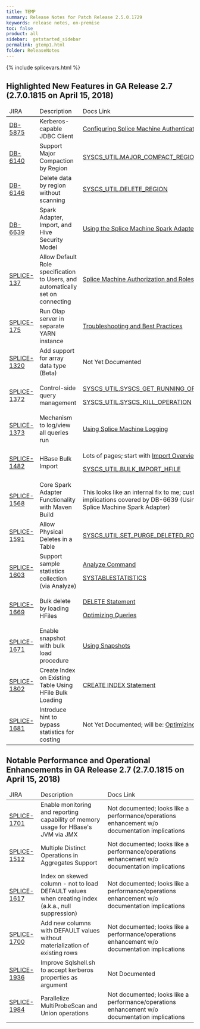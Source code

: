 ```yaml
---
title: TEMP
summary: Release Notes for Patch Release 2.5.0.1729
keywords: release notes, on-premise
toc: false
product: all
sidebar:  getstarted_sidebar
permalink: gtemp1.html
folder: ReleaseNotes
---
```

{% include splicevars.html %}
<section>
<div class="TopicContent" data-swiftype-index="true" markdown="1">

# Highlighted New Features in GA Release 2.7 (2.7.0.1815 on April 15, 2018)
<table>
<thead>
<tr>
    <td>JIRA</td>
    <td>Description</td>
    <td>Docs Link</td>
</tr>
</thead>
<tbody>
<tr>
    <td><a href="https://splice.atlassian.net/browse/DB-5875">DB-5875</a></td>
    <td>Kerberos-capable JDBC Client</td>
    <td><a href="https://doc.splicemachine.com/onprem_install_configureauth.html">Configuring Splice Machine Authentication</a></td>
</tr>
<tr>
    <td><a href="https://splice.atlassian.net/browse/DB-6140">DB-6140</a></td>
    <td>Support Major Compaction by Region</td>
    <td><a href="https://doc.splicemachine.com/sqlref_sysprocs_majorcompactregion.html">SYSCS_UTIL.MAJOR_COMPACT_REGION</a></td>
</tr>
<tr>
    <td><a href="https://splice.atlassian.net/browse/DB-6146">DB-6146</a></td>
    <td>Delete data by region without scanning</td>
    <td><a href="https://doc.splicemachine.com/sqlref_sysprocs_deleteregion.html">SYSCS_UTIL.DELETE_REGION</a></td>
</tr>
<tr>
    <td><a href="https://splice.atlassian.net/browse/DB-6639">DB-6639</a></td>
    <td>Spark Adapter, Import, and Hive Security Model</td>
    <td><a href="https://doc.splicemachine.com/developers_fundamentals_sparkadapter.html">Using the Splice Machine Spark Adapter</a></td>
</tr>
<tr>
    <td><a href="https://splice.atlassian.net/browse/SPLICE-137">SPLICE-137</a></td>
    <td>Allow Default Role specification to Users, and automatically set on connecting</td>
    <td><a href="https://doc.splicemachine.com/developers_fundamentals_auth.html">Splice Machine Authorization and Roles</a></td>
</tr>
<tr>
    <td><a href="https://splice.atlassian.net/browse/SPLICE-175">SPLICE-175</a></td>
    <td>Run Olap server in separate YARN instance</td>
    <td><a href="https://doc.splicemachine.com/onprem_info_troubleshoot.html">Troubleshooting and Best Practices</a></td>
</tr>
<tr>
    <td><a href="https://splice.atlassian.net/browse/SPLICE-1320">SPLICE-1320</a></td>
    <td>Add support for array data type (Beta)</td>
    <td>Not Yet Documented</td>
</tr>
<tr>
    <td><a href="https://splice.atlassian.net/browse/SPLICE-1372">SPLICE-1372</a></td>
    <td>Control-side query management</td>
    <td><p><a href="https://doc.splicemachine.com/sqlref_sysprocs_killoperation.html">SYSCS_UTIL.SYSCS_GET_RUNNING_OPERATIONS</a></p>
    <p><a href="https://doc.splicemachine.com/sqlref_sysprocs_getrunningops.html">SYSCS_UTIL.SYSCS_KILL_OPERATION</a></p></td>
</tr>
<tr>
    <td><a href="https://splice.atlassian.net/browse/SPLICE-1373">SPLICE-1373</a></td>
    <td>Mechanism to log/view all queries run</td>
    <td><a href="https://doc.splicemachine.com/developers_tuning_logging.html">Using Splice Machine Logging</a></td>
</tr>
<tr>
    <td><a href="https://splice.atlassian.net/browse/SPLICE-1482">SPLICE-1482</a></td>
    <td>HBase Bulk Import</td>
    <td><p>Lots of pages; start with <a href="tutorials_ingest_importoverview.html">Import Overview</a>;</p>
        <p><a href="https://doc.splicemachine.com/sqlref_sysprocs_importhfile.html">SYSCS_UTIL.BULK_IMPORT_HFILE</a></p>
    </td>
</tr>
<tr>
    <td><a href="https://splice.atlassian.net/browse/SPLICE-1568">SPLICE-1568</a></td>
    <td>Core Spark Adapter Functionality with Maven Build</td>
    <td>This looks like an internal fix to me; customer implications covered by DB-6639 (Using the Splice Machine Spark Adapter)
</td>
</tr>
<tr>
    <td><a href="https://splice.atlassian.net/browse/SPLICE-1591">SPLICE-1591</a></td>
    <td>Allow Physical Deletes in a Table</td>
    <td><a href="https://doc.splicemachine.com/sqlref_sysprocs_purgedeletedrows.html">SYSCS_UTIL.SET_PURGE_DELETED_ROWS</a></td>
</tr>
<tr>
    <td><a href="https://splice.atlassian.net/browse/SPLICE-1603">SPLICE-1603</a></td>
    <td>Support sample statistics collection (via Analyze)</td>
    <td><p><a href="https://doc.splicemachine.com/cmdlineref_analyze.html">Analyze Command</a></p>
        <p><a href="https://doc.splicemachine.com/sqlref_systables_systablestats.html">SYSTABLESTATISTICS</a></p></td>
</tr>
<tr>
    <td><a href="https://splice.atlassian.net/browse/SPLICE-1669">SPLICE-1669</a></td>
    <td>Bulk delete by loading HFiles</td>
    <td><p><a href="https://doc.splicemachine.com/sqlref_statements_delete.html">DELETE Statement</a></p>
        <p><a href="https://doc.splicemachine.com/developers_tuning_queryoptimization.html">Optimizing Queries</a></p></td>
</tr>
<tr>
    <td><a href="https://splice.atlassian.net/browse/SPLICE-1671">SPLICE-1671</a></td>
    <td>Enable snapshot with bulk load procedure</td>
    <td><a href="https://doc.splicemachine.com/developers_tuning_snapshots.html">Using Snapshots</a></td>
</tr>
<tr>
    <td><a href="https://splice.atlassian.net/browse/SPLICE-1802">SPLICE-1802</a></td>
    <td>Create Index on Existing Table Using HFile Bulk Loading</td>
    <td><a href="https://doc.splicemachine.com/sqlref_statements_createindex.html">CREATE INDEX Statement</a></td>
</tr>
<tr>
    <td><a href="https://splice.atlassian.net/browse/SPLICE-1681">SPLICE-1681</a></td>
    <td>Introduce hint to bypass statistics for costing</td>
    <td>Not Yet Documented; will be: <a href="https://doc.splicemachine.com/developers_tuning_queryoptimization.html">Optimizing Queries</a></td>
</tr>
</tbody>
</table>


# Notable Performance and Operational Enhancements in GA Release 2.7 (2.7.0.1815 on April 15, 2018)
<table>
<thead>
<tr>
    <td>JIRA</td>
    <td>Description</td>
    <td>Docs Link</td>
</tr>
</thead>
<tbody>
<tr>
    <td><a href="https://splice.atlassian.net/browse/SPLICE-1701">SPLICE-1701</a></td>
    <td>Enable monitoring and reporting capability of memory usage for HBase's JVM via JMX</td>
    <td>Not documented; looks like a performance/operations enhancement w/o documentation implications</td>
</tr>
<tr>
    <td><a href="https://splice.atlassian.net/browse/SPLICE-1512">SPLICE-1512</a></td>
    <td>Multiple Distinct Operations in Aggregates Support</td>
    <td>Not documented; looks like a performance/operations enhancement w/o documentation implications</td>
</tr>
<tr>
    <td><a href="https://splice.atlassian.net/browse/SPLICE-1617">SPLICE-1617</a></td>
    <td>Index on skewed column - not to load DEFAULT values when creating index (a.k.a., null suppression)</td>
    <td>Not documented; looks like a performance/operations enhancement w/o documentation implications</td>
</tr>
<tr>
    <td><a href="https://splice.atlassian.net/browse/SPLICE-1700">SPLICE-1700</a></td>
    <td>Add new columns with DEFAULT values without materialization of existing rows</td>
    <td>Not documented; looks like a performance/operations enhancement w/o documentation implications</td>
</tr>
<tr>
    <td><a href="https://splice.atlassian.net/browse/SPLICE-1936">SPLICE-1936</a></td>
    <td>Improve Sqlshell.sh to accept kerberos properties as argument</td>
    <td>Not Documented</td>
</tr>
<tr>
    <td><a href="https://splice.atlassian.net/browse/SPLICE-1984">SPLICE-1984</a></td>
    <td>Parallelize MultiProbeScan and Union operations</td>
    <td>Not documented; looks like a performance/operations enhancement w/o documentation implications</td>
</tr>
</tbody>
</table>

</div>
</section>
